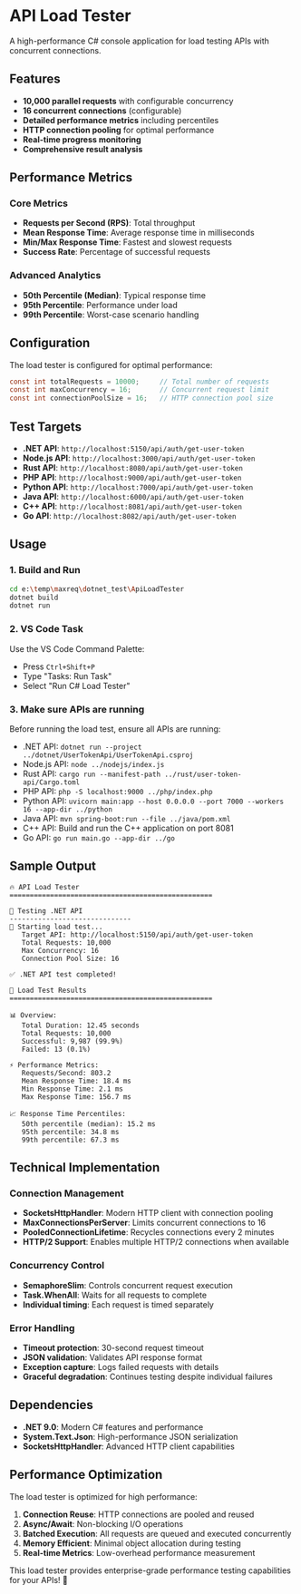 # API Load Tester

A high-performance C# console application for load testing APIs with concurrent connections.

## Features

- **10,000 parallel requests** with configurable concurrency
- **16 concurrent connections** (configurable)
- **Detailed performance metrics** including percentiles
- **HTTP connection pooling** for optimal performance
- **Real-time progress monitoring**
- **Comprehensive result analysis**

## Performance Metrics

### Core Metrics
- **Requests per Second (RPS)**: Total throughput
- **Mean Response Time**: Average response time in milliseconds
- **Min/Max Response Time**: Fastest and slowest requests
- **Success Rate**: Percentage of successful requests

### Advanced Analytics
- **50th Percentile (Median)**: Typical response time
- **95th Percentile**: Performance under load
- **99th Percentile**: Worst-case scenario handling

## Configuration

The load tester is configured for optimal performance:

```csharp
const int totalRequests = 10000;     // Total number of requests
const int maxConcurrency = 16;       // Concurrent request limit
const int connectionPoolSize = 16;   // HTTP connection pool size
```

## Test Targets

- **.NET API**: `http://localhost:5150/api/auth/get-user-token`
- **Node.js API**: `http://localhost:3000/api/auth/get-user-token`
- **Rust API**: `http://localhost:8080/api/auth/get-user-token`
- **PHP API**: `http://localhost:9000/api/auth/get-user-token`
- **Python API**: `http://localhost:7000/api/auth/get-user-token`
- **Java API**: `http://localhost:6000/api/auth/get-user-token`
- **C++ API**: `http://localhost:8081/api/auth/get-user-token`
- **Go API**: `http://localhost:8082/api/auth/get-user-token`

## Usage

### 1. Build and Run
```bash
cd e:\temp\maxreq\dotnet_test\ApiLoadTester
dotnet build
dotnet run
```

### 2. VS Code Task
Use the VS Code Command Palette:
- Press `Ctrl+Shift+P`
- Type "Tasks: Run Task"
- Select "Run C# Load Tester"

### 3. Make sure APIs are running
Before running the load test, ensure all APIs are running:
- .NET API: `dotnet run --project ../dotnet/UserTokenApi/UserTokenApi.csproj`
- Node.js API: `node ../nodejs/index.js`
- Rust API: `cargo run --manifest-path ../rust/user-token-api/Cargo.toml`
- PHP API: `php -S localhost:9000 ../php/index.php`
- Python API: `uvicorn main:app --host 0.0.0.0 --port 7000 --workers 16 --app-dir ../python`
- Java API: `mvn spring-boot:run --file ../java/pom.xml`
- C++ API: Build and run the C++ application on port 8081
- Go API: `go run main.go --app-dir ../go`

## Sample Output

```
🔥 API Load Tester
==================================================

🎯 Testing .NET API
------------------------------
🚀 Starting load test...
   Target API: http://localhost:5150/api/auth/get-user-token
   Total Requests: 10,000
   Max Concurrency: 16
   Connection Pool Size: 16

✅ .NET API test completed!

🎯 Load Test Results
==================================================

📊 Overview:
   Total Duration: 12.45 seconds
   Total Requests: 10,000
   Successful: 9,987 (99.9%)
   Failed: 13 (0.1%)

⚡ Performance Metrics:
   Requests/Second: 803.2
   Mean Response Time: 18.4 ms
   Min Response Time: 2.1 ms
   Max Response Time: 156.7 ms

📈 Response Time Percentiles:
   50th percentile (median): 15.2 ms
   95th percentile: 34.8 ms
   99th percentile: 67.3 ms
```

## Technical Implementation

### Connection Management
- **SocketsHttpHandler**: Modern HTTP client with connection pooling
- **MaxConnectionsPerServer**: Limits concurrent connections to 16
- **PooledConnectionLifetime**: Recycles connections every 2 minutes
- **HTTP/2 Support**: Enables multiple HTTP/2 connections when available

### Concurrency Control
- **SemaphoreSlim**: Controls concurrent request execution
- **Task.WhenAll**: Waits for all requests to complete
- **Individual timing**: Each request is timed separately

### Error Handling
- **Timeout protection**: 30-second request timeout
- **JSON validation**: Validates API response format
- **Exception capture**: Logs failed requests with details
- **Graceful degradation**: Continues testing despite individual failures

## Dependencies

- **.NET 9.0**: Modern C# features and performance
- **System.Text.Json**: High-performance JSON serialization
- **SocketsHttpHandler**: Advanced HTTP client capabilities

## Performance Optimization

The load tester is optimized for high performance:

1. **Connection Reuse**: HTTP connections are pooled and reused
2. **Async/Await**: Non-blocking I/O operations
3. **Batched Execution**: All requests are queued and executed concurrently
4. **Memory Efficient**: Minimal object allocation during testing
5. **Real-time Metrics**: Low-overhead performance measurement

This load tester provides enterprise-grade performance testing capabilities for your APIs! 🚀
